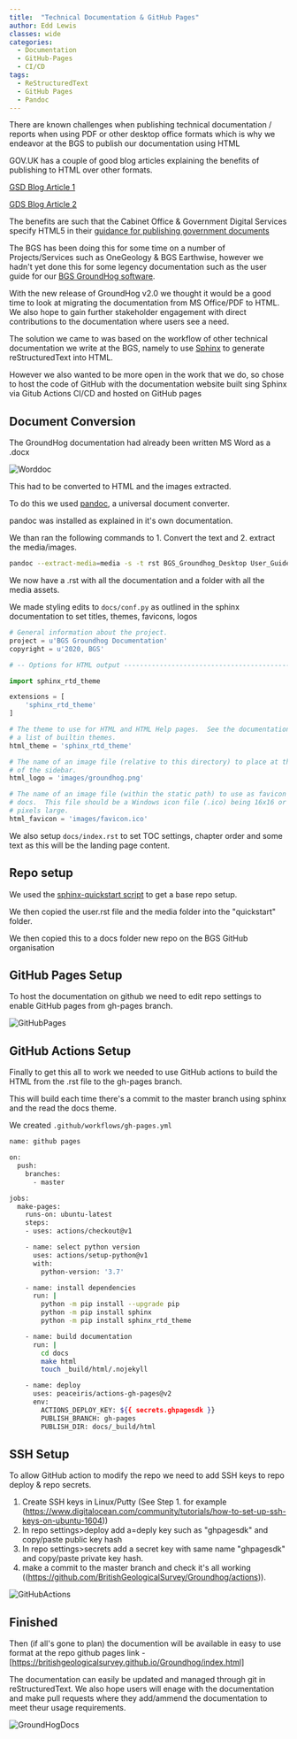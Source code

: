 ```yaml
---
title:  "Technical Documentation & GitHub Pages"
author: Edd Lewis
classes: wide
categories:
  - Documentation
  - GitHub-Pages
  - CI/CD
tags:
  - ReStructuredText
  - GitHub Pages
  - Pandoc
---
```


There are known challenges when publishing technical documentation / reports when using PDF or other desktop office formats which is why we endeavor at the BGS to publish our documentation using HTML

GOV.UK has a couple of good blog articles explaining the benefits of publishing to HTML over other formats. 

[GSD Blog Article 1](https://gds.blog.gov.uk/2018/07/16/why-gov-uk-content-should-be-published-in-html-and-not-pdf/)

[GDS Blog Article 2](https://phescreening.blog.gov.uk/2016/11/18/bye-bye-pdf-hello-html/)

The benefits are such that the Cabinet Office & Government Digital Services specify HTML5 in their [guidance for publishing government documents](https://www.gov.uk/government/publications/open-standards-for-government/viewing-government-documents) 

The BGS has been doing this for some time on a number of Projects/Services such as OneGeology & BGS Earthwise, however we hadn't yet done this for some legency documentation such as the user guide for our [BGS GroundHog software](https://www.bgs.ac.uk/research/environmentalModelling/groundhog/groundhogDesktop.html).

With the new release of GroundHog v2.0 we thought it would be a good time to look at migrating the documentation from MS Office/PDF to HTML. We also hope to gain further stakeholder engagement with direct contributions to the documentation where users see a need. 

The solution we came to was based on the workflow of other technical documentation we write at the BGS, namely to use [Sphinx](www.sphinx-doc.org) to generate reStructuredText into HTML. 

However we also wanted to be more open in the work that we do, so chose to host the code of GitHub with the documentation website built sing Sphinx via Gitub Actions CI/CD and hosted on GitHub pages 

## Document Conversion  

The GroundHog documentation had already been written MS Word as a .docx 

![Worddoc](../../assets/images/2020-02-03-Technical-Documentation/groundhog_word.PNG)

This had to be converted to HTML and the images extracted. 

To do this we used [pandoc](https://pandoc.org/), a universal document converter. 

pandoc was installed as explained in it's own documentation.

We than ran the following commands to 1. Convert the text and 2. extract the media/images.  

```bash
pandoc --extract-media=media -s -t rst BGS_Groundhog_Desktop User_Guide_v2_0.docx -o user.rst
```

We now have a .rst with all the documentation and a folder with all the media assets. 

We made styling edits to `docs/conf.py` as outlined in the sphinx documentation to set titles, themes, favicons, logos

```python
# General information about the project.
project = u'BGS Groundhog Documentation'
copyright = u'2020, BGS'

# -- Options for HTML output ----------------------------------------------

import sphinx_rtd_theme

extensions = [
    'sphinx_rtd_theme'
]

# The theme to use for HTML and HTML Help pages.  See the documentation for
# a list of builtin themes.
html_theme = 'sphinx_rtd_theme'

# The name of an image file (relative to this directory) to place at the top
# of the sidebar.
html_logo = 'images/groundhog.png'

# The name of an image file (within the static path) to use as favicon of the
# docs.  This file should be a Windows icon file (.ico) being 16x16 or 32x32
# pixels large.
html_favicon = 'images/favicon.ico'

```

We also setup `docs/index.rst` to set TOC settings, chapter order and some text as this will be the landing page content. 

## Repo setup 

We used the [sphinx-quickstart script](https://www.sphinx-doc.org/en/master/usage/quickstart.html) to get a base repo setup. 

We then copied the user.rst file and the media folder into the "quickstart" folder. 

We then copied this to a docs folder new repo on the BGS GitHub organisation 

## GitHub Pages Setup

To host the documentation on github we need to edit repo settings to enable GitHub pages from gh-pages branch. 

![GitHubPages](../../assets/images/2020-02-03-Technical-Documentation/github_setup.png) 

## GitHub Actions Setup

Finally to get this all to work we needed to use GitHub actions to build the HTML from the .rst file to the gh-pages branch. 

This will build each time there's a commit to the master branch using sphinx and the read the docs theme. 

We created `.github/workflows/gh-pages.yml`

```bash
name: github pages

on:
  push:
    branches:
      - master

jobs:
  make-pages:
    runs-on: ubuntu-latest
    steps:
    - uses: actions/checkout@v1

    - name: select python version
      uses: actions/setup-python@v1
      with:
        python-version: '3.7'

    - name: install dependencies
      run: |
        python -m pip install --upgrade pip
        python -m pip install sphinx
        python -m pip install sphinx_rtd_theme

    - name: build documentation
      run: |
        cd docs
        make html
        touch _build/html/.nojekyll

    - name: deploy
      uses: peaceiris/actions-gh-pages@v2
      env:
        ACTIONS_DEPLOY_KEY: ${{ secrets.ghpagesdk }}
        PUBLISH_BRANCH: gh-pages
        PUBLISH_DIR: docs/_build/html
```

## SSH Setup

To allow GitHub action to modify the repo we need to add SSH keys to repo deploy & repo secrets. 

1. Create SSH keys in Linux/Putty (See Step 1. for example (https://www.digitalocean.com/community/tutorials/how-to-set-up-ssh-keys-on-ubuntu-1604))
2.  In repo settings>deploy add a=deply key such as "ghpagesdk" and copy/paste public key hash
3. In repo settings>secrets add a secret key with same name "ghpagesdk" and copy/paste private key hash. 
4.  make a commit to the master branch and check it's all working ((https://github.com/BritishGeologicalSurvey/Groundhog/actions)). 

![GitHubActions](../../assets/images/2020-02-03-Technical-Documentation/Github_Actions.png) 

## Finished

Then (if all's gone to plan) the documention will be available in easy to use format at the repo github pages link - [https://britishgeologicalsurvey.github.io/Groundhog/index.html] 

The documentation can easily be updated and managed through git in reStructuredText. We also hope users will enage with the documentation and make pull requests where they add/ammend the documentation to meet theur usage requirements.   

![GroundHogDocs](../../assets/images/2020-02-03-Technical-Documentation/groundhog_docs.png) 

